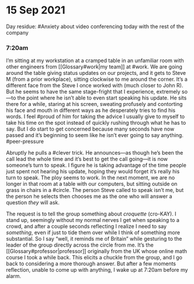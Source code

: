 # 15 Sep 2021

Day residue: #Anxiety about video conferencing today with the rest of the company

### 7:20am

I’m sitting at my workstation at a cramped table in an unfamiliar room with other engineers from [[Glossary#work|my team]] at #work. We are going around the table giving status updates on our projects, and it gets to Steve M (from a prior workplace), sitting clockwise to me around the corner. It’s a different face from the Steve I once worked with (much closer to John R). But he seems to have the same stage-fright that I experience, extremely so—to the point where he isn’t able to even start speaking his update. He sits there for a while, staring at his screen, sweating profusely and contorting his face and mouth in different ways as he desperately tries to find his words. I feel #proud of him for taking the advice I usually give to myself to take his time on the spot instead of quickly rushing through what he has to say. But I do start to get concerned because many seconds have now passed and it’s beginning to seem like he isn’t ever going to say anything. #peer-pressure

Abruptly he pulls a #clever trick. He announces—as though he’s been the call lead the whole time and it’s best to get the call going—it is now someone’s turn to speak. I figure he is taking advantage of the time people just spent not hearing his update, hoping they would forget it’s really his turn to speak. The ploy seems to work. In the next moment, we are no longer in that room at a table with our computers, but sitting outside on grass in chairs in a #circle. The person Steve called to speak isn’t me, but the person he selects then chooses me as the one who will answer a question _they_ will ask.

The request is to tell the group something about _croquette_ (cro-KAY). I stand up, seemingly without my normal nerves I get when speaking to a crowd, and after a couple seconds reflecting I realize I need to say _something_, even if just to tide them over while I think of something more substantial. So I say “well, it reminds me of Britain” while gesturing to the leader of the group directly across the circle from me. It’s the [[Glossary#professor|professor]] originally from the UK whose online math course I took a while back. This elicits a chuckle from the group, and I go back to considering a more thorough answer. But after a few moments reflection, unable to come up with anything, I wake up at 7:20am before my alarm.
